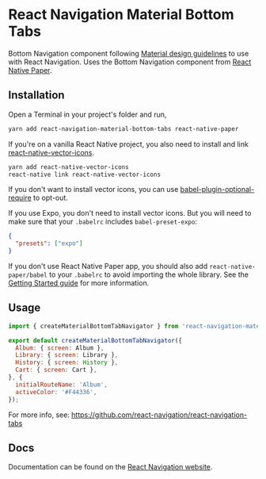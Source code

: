 # React Navigation Material Bottom Tabs

Bottom Navigation component following [Material design guidelines](https://material.io/design/components/bottom-navigation.html) to use with React Navigation. Uses the Bottom Navigation component from [React Native Paper](https://callstack.github.io/react-native-paper/bottom-navigation.html).

## Installation

Open a Terminal in your project's folder and run,

```sh
yarn add react-navigation-material-bottom-tabs react-native-paper
```

If you're on a vanilla React Native project, you also need to install and link [react-native-vector-icons](https://github.com/oblador/react-native-vector-icons).

```sh
yarn add react-native-vector-icons
react-native link react-native-vector-icons
```

If you don't want to install vector icons, you can use [babel-plugin-optional-require](https://github.com/satya164/babel-plugin-optional-require) to opt-out.

If you use Expo, you don't need to install vector icons. But you will need to make sure that your `.babelrc` includes `babel-preset-expo`:

```json
{
  "presets": ["expo"]
}
```

If you don't use React Native Paper app, you should also add `react-native-paper/babel` to your `.babelrc` to avoid importing the whole library. See the [Getting Started guide](https://callstack.github.io/react-native-paper/getting-started.html) for more information.

## Usage

```js
import { createMaterialBottomTabNavigator } from 'react-navigation-material-bottom-tabs';

export default createMaterialBottomTabNavigator({
  Album: { screen: Album },
  Library: { screen: Library },
  History: { screen: History },
  Cart: { screen: Cart },
}, {
  initialRouteName: 'Album',
  activeColor: '#F44336',
});
```

For more info, see: https://github.com/react-navigation/react-navigation-tabs

## Docs

Documentation can be found on the [React Navigation website](https://reactnavigation.org/docs/material-bottom-tab-navigator.html).
